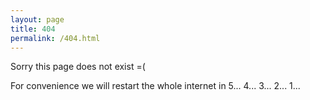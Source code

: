 ```yaml
---
layout: page
title: 404
permalink: /404.html
---
```

Sorry this page does not exist =(

For convenience we will restart the whole internet in 5... 4... 3... 2... 1...
